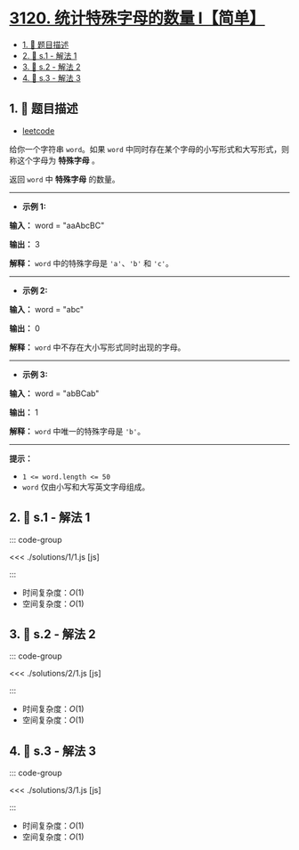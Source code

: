 # [3120. 统计特殊字母的数量 I【简单】](https://github.com/tnotesjs/TNotes.leetcode/tree/main/notes/3120.%20%E7%BB%9F%E8%AE%A1%E7%89%B9%E6%AE%8A%E5%AD%97%E6%AF%8D%E7%9A%84%E6%95%B0%E9%87%8F%20I%E3%80%90%E7%AE%80%E5%8D%95%E3%80%91)

<!-- region:toc -->

- [1. 📝 题目描述](#1--题目描述)
- [2. 🎯 s.1 - 解法 1](#2--s1---解法-1)
- [3. 🎯 s.2 - 解法 2](#3--s2---解法-2)
- [4. 🎯 s.3 - 解法 3](#4--s3---解法-3)

<!-- endregion:toc -->

## 1. 📝 题目描述

- [leetcode](https://leetcode.cn/problems/count-the-number-of-special-characters-i/)

给你一个字符串 `word`。如果 `word` 中同时存在某个字母的小写形式和大写形式，则称这个字母为 **特殊字母** 。

返回 `word` 中 **特殊字母** 的数量。

---

- **示例 1:**

**输入：** word = "aaAbcBC"

**输出：** 3

**解释：** `word` 中的特殊字母是 `'a'`、`'b'` 和 `'c'`。

---

- **示例 2:**

**输入：** word = "abc"

**输出：** 0

**解释：** `word` 中不存在大小写形式同时出现的字母。

---

- **示例 3:**

**输入：** word = "abBCab"

**输出：** 1

**解释：** `word` 中唯一的特殊字母是 `'b'`。

---

**提示：**

- `1 <= word.length <= 50`
- `word` 仅由小写和大写英文字母组成。

## 2. 🎯 s.1 - 解法 1

::: code-group

<<< ./solutions/1/1.js [js]

:::

- 时间复杂度：$O(1)$
- 空间复杂度：$O(1)$

## 3. 🎯 s.2 - 解法 2

::: code-group

<<< ./solutions/2/1.js [js]

:::

- 时间复杂度：$O(1)$
- 空间复杂度：$O(1)$

## 4. 🎯 s.3 - 解法 3

::: code-group

<<< ./solutions/3/1.js [js]

:::

- 时间复杂度：$O(1)$
- 空间复杂度：$O(1)$
